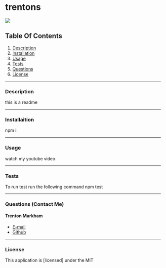 # trentons
![](https://img.shields.io/badge/License-Unlicense-lightgrey)
      
## Table Of Contents
1.  [Description](#description)
2.  [Installation](#installation) 
3.  [Usage](#usage)
4.  [Tests](#Tests)
5.  [Questions](#Questions)
6.  [License](#License)
      
_________________________________
  
### Description
      
this is a readme
      
_________________________________
  
### Installaition
  
npm i
  
_________________________________
  
### Usage
  
watch my youtube video
  
_________________________________
  
### Tests
  
To run test run the following command npm test
  
_________________________________
  
### Questions (Contact Me)
  
#### Trenton Markham
- [E-mail](mailto:markhamtrenton@gmail.com)
- [Github](markhamtrenton)
  
_________________________________
  
### License
  
This application is [licensed] under the MIT
